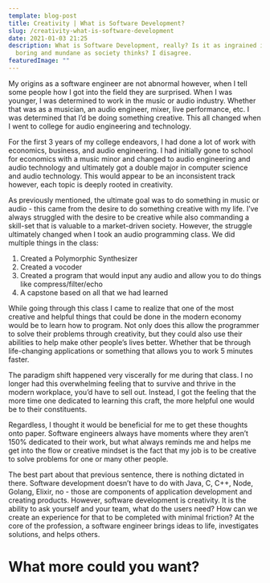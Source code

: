 ```yaml
---
template: blog-post
title: Creativity | What is Software Development?
slug: /creativity-what-is-software-development
date: 2021-01-03 21:25
description: What is Software Development, really? Is it as ingrained in the
  boring and mundane as society thinks? I disagree.
featuredImage: ""
---
```

My origins as a software engineer are not abnormal however, when I tell some people how I got into the field they are surprised. When I was younger, I was determined to work in the music or audio industry. Whether that was as a musician, an audio engineer, mixer, live performance, etc. I was determined that I’d be doing something creative. This all changed when I went to college for audio engineering and technology.



For the first 3 years of my college endeavors, I had done a lot of work with economics, business, and audio engineering. I had initially gone to school for economics with a music minor and changed to audio engineering and audio technology and ultimately got a double major in computer science and audio technology. This would appear to be an inconsistent track however, each topic is deeply rooted in creativity.

As previously mentioned, the ultimate goal was to do something in music or audio - this came from the desire to do something creative with my life. I’ve always struggled with the desire to be creative while also commanding a skill-set that is valuable to a market-driven society. However, the struggle ultimately changed when I took an audio programming class. We did multiple things in the class:

1. Created a Polymorphic Synthesizer
2. Created a vocoder
3. Created a program that would input any audio and allow you to do things like compress/filter/echo
4. A capstone based on all that we had learned

While going through this class I came to realize that one of the most creative and helpful things that could be done in the modern economy would be to learn how to program. Not only does this allow the programmer to solve their problems through creativity, but they could also use their abilities to help make other people’s lives better. Whether that be through life-changing applications or something that allows you to work 5 minutes faster.

The paradigm shift happened very viscerally for me during that class. I no longer had this overwhelming feeling that to survive and thrive in the modern workplace, you’d have to sell out. Instead, I got the feeling that the more time one dedicated to learning this craft, the more helpful one would be to their constituents.

Regardless, I thought it would be beneficial for me to get these thoughts onto paper. Software engineers always have moments where they aren’t 150% dedicated to their work, but what always reminds me and helps me get into the flow or creative mindset is the fact that my job is to be creative to solve problems for one or many other people.

The best part about that previous sentence, there is nothing dictated in there. Software development doesn’t have to do with Java, C, C++, Node, Golang, Elixir, no - those are components of application development and creating products. However, software development is creativity. It is the ability to ask yourself and your team, what do the users need? How can we create an experience for that to be completed with minimal friction? At the core of the profession, a software engineer brings ideas to life, investigates solutions, and helps others.

# What more could you want?